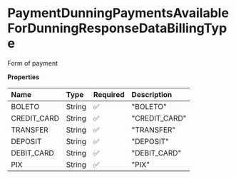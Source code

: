 # PaymentDunningPaymentsAvailableForDunningResponseDataBillingType

Form of payment

**Properties**

| Name        | Type   | Required | Description   |
| :---------- | :----- | :------- | :------------ |
| BOLETO      | String | ✅       | "BOLETO"      |
| CREDIT_CARD | String | ✅       | "CREDIT_CARD" |
| TRANSFER    | String | ✅       | "TRANSFER"    |
| DEPOSIT     | String | ✅       | "DEPOSIT"     |
| DEBIT_CARD  | String | ✅       | "DEBIT_CARD"  |
| PIX         | String | ✅       | "PIX"         |

<!-- This file was generated by liblab | https://liblab.com/ -->
